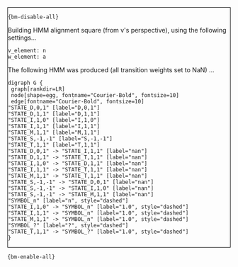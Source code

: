 <div style="border:1px solid black;">

`{bm-disable-all}`

Building HMM alignment square (from v's perspective), using the following settings...

```
v_element: n
w_element: a

```

The following HMM was produced (all transition weights set to NaN) ...

```{dot}
digraph G {
 graph[rankdir=LR]
 node[shape=egg, fontname="Courier-Bold", fontsize=10]
 edge[fontname="Courier-Bold", fontsize=10]
"STATE_D,0,1" [label="D,0,1"]
"STATE_D,1,1" [label="D,1,1"]
"STATE_I,1,0" [label="I,1,0"]
"STATE_I,1,1" [label="I,1,1"]
"STATE_M,1,1" [label="M,1,1"]
"STATE_S,-1,-1" [label="S,-1,-1"]
"STATE_T,1,1" [label="T,1,1"]
"STATE_D,0,1" -> "STATE_I,1,1" [label="nan"]
"STATE_D,1,1" -> "STATE_T,1,1" [label="nan"]
"STATE_I,1,0" -> "STATE_D,1,1" [label="nan"]
"STATE_I,1,1" -> "STATE_T,1,1" [label="nan"]
"STATE_M,1,1" -> "STATE_T,1,1" [label="nan"]
"STATE_S,-1,-1" -> "STATE_D,0,1" [label="nan"]
"STATE_S,-1,-1" -> "STATE_I,1,0" [label="nan"]
"STATE_S,-1,-1" -> "STATE_M,1,1" [label="nan"]
"SYMBOL_n" [label="n", style="dashed"]
"STATE_I,1,0" -> "SYMBOL_n" [label="1.0", style="dashed"]
"STATE_I,1,1" -> "SYMBOL_n" [label="1.0", style="dashed"]
"STATE_M,1,1" -> "SYMBOL_n" [label="1.0", style="dashed"]
"SYMBOL_?" [label="?", style="dashed"]
"STATE_T,1,1" -> "SYMBOL_?" [label="1.0", style="dashed"]
}
```

</div>

`{bm-enable-all}`

